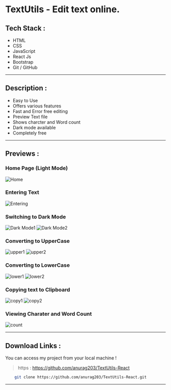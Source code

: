 # TextUtils - Edit text online.
## **Tech Stack** : 
* HTML
* CSS
* JavaScript
* React Js
* Bootstrap
* Git / GitHub
___
## **Description** : 
* Easy to Use
* Offers various features
* Fast and Error free editing
* Preview Text file
* Shows charcter and Word count
* Dark mode available
* Completely free
___
## **Previews** : 
### Home Page (Light Mode)
![Home](./previews/Home.png)
### Entering Text
![Entering](./previews/entering-text.png)
### Switching to Dark Mode
![Dark Mode1](./previews/dark1.png)
![Dark Mode2](./previews/dark2.png)
### Converting to UpperCase
![upper1](./previews/upperbutton.png)
![upper2](./previews/upperdone.png)
### Converting to LowerCase
![lower1](./previews/lowerbutton.png)
![lower2](./previews/lowerdone.png)
### Copying text to Clipboard
![copy1](./previews/copy.png)
![copy2](./previews/copydone.png)
### Viewing Charater and Word Count
![count](./previews/count.png)



___
## **Download Links** : 
You can access my project from your local machine !
>https : https://github.com/anurag203/TextUtils-React

```bash
    git clone https://github.com/anurag203/TextUtils-React.git
```
___